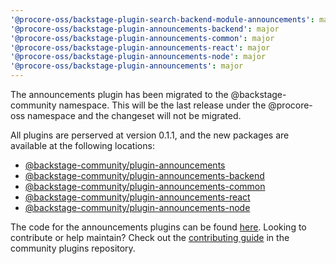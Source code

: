```yaml
---
'@procore-oss/backstage-plugin-search-backend-module-announcements': major
'@procore-oss/backstage-plugin-announcements-backend': major
'@procore-oss/backstage-plugin-announcements-common': major
'@procore-oss/backstage-plugin-announcements-react': major
'@procore-oss/backstage-plugin-announcements-node': major
'@procore-oss/backstage-plugin-announcements': major
---
```


The announcements plugin has been migrated to the @backstage-community namespace. This will be the last release under the @procore-oss namespace and the changeset will not be migrated.

All plugins are perserved at version 0.1.1, and the new packages are available at the following locations:

- [@backstage-community/plugin-announcements](https://www.npmjs.com/package/@backstage-community/plugin-announcements)
- [@backstage-community/plugin-announcements-backend](https://www.npmjs.com/package/@backstage-community/plugin-announcements-backend)
- [@backstage-community/plugin-announcements-common](https://www.npmjs.com/package/@backstage-community/plugin-announcements-common)
- [@backstage-community/plugin-announcements-react](https://www.npmjs.com/package/@backstage-community/plugin-announcements-react)
- [@backstage-community/plugin-announcements-node](https://www.npmjs.com/package/@backstage-community/plugin-announcements-node)

The code for the announcements plugins can be found [here](https://github.com/backstage/community-plugins/tree/main/workspaces/announcements). Looking to contribute or help maintain? Check out the [contributing guide](https://github.com/backstage/community-plugins/blob/main/CONTRIBUTING.md) in the community plugins repository.
